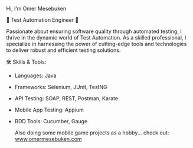 Hi, I’m Omer Mesebuken

🚀 Test Automation Engineer 🚀

Passionate about ensuring software quality through automated testing, 
I thrive in the dynamic world of Test Automation. As a skilled professional, 
I specialize in harnessing the power of cutting-edge tools and technologies 
to deliver robust and efficient testing solutions.

🛠️ Skills & Tools:

- Languages: Java
- Frameworks: Selenium, JUnit, TestNG
- API Testing: SOAP, REST, Postman, Karate
- Mobile App Testing: Appium
- BDD Tools: Cucumber, Gauge

  Also doing some mobile game projects as a hobby...
  check out: www.omermesebuken.com



<!---
omermesebuken1/omermesebuken1 is a ✨ special ✨ repository because its `README.md` (this file) appears on your GitHub profile.
You can click the Preview link to take a look at your changes.
--->
